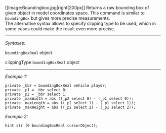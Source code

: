 [[Image:Boundingbox.jpg|right|200px]] Returns a raw bounding box of given object in model coordinates space. This command is similar to `boundingBox` but gives more precise measurements.<br>
The alternative syntax allows to specify clipping type to be used, which in some cases could make the result even more precise.


---
*Syntaxes:*

`boundingBoxReal` object

clippingType `boundingBoxReal` object

---
*Example 1:*

```sqf
private _bbr = boundingBoxReal vehicle player;
private _p1 = _bbr select 0;
private _p2 = _bbr select 1;
private _maxWidth = abs ((_p2 select 0) - (_p1 select 0));
private _maxLength = abs ((_p2 select 1) - (_p1 select 1));
private _maxHeight = abs ((_p2 select 2) - (_p1 select 2));
```

*Example 2:*

```sqf
hint str (0 boundingBoxReal cursorObject);
```